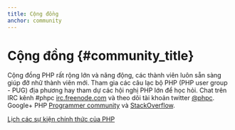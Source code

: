```yaml
---
title: Cộng đồng
anchor: community
---
```


# Cộng đồng {#community_title}

Cộng đồng PHP rất rộng lớn và năng động, các thành viên luôn sẵn sàng giúp đỡ nhữ thành viên mới. Tham gia các 
câu lạc bộ PHP (PHP user group - PUG) địa phương hay tham dự các hội nghị PHP lớn để học hỏi. 
Chat trên IRC kênh #phpc [irc.freenode.com][php-irc] và theo dõi tài khoản twitter [@phpc][phpc-twitter]. 
Google+ PHP [Programmer community][php-programmers-gplus] và [StackOverflow][php-so].

[Lịch các sự kiện chính thức của PHP][php-calendar]


[php-irc]: http://webchat.freenode.net/?channels=phpc
[phpc-twitter]: https://twitter.com/phpc
[php-programmers-gplus]: https://plus.google.com/u/0/communities/104245651975268426012
[php-so]: http://stackoverflow.com/questions/tagged/php
[php-calendar]: http://php.net/cal.php
